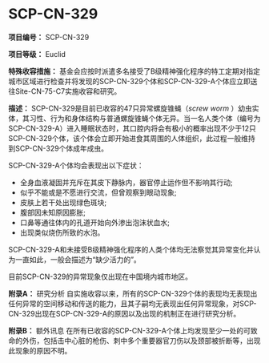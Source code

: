 # SCP-CN-329

**项目编号：** SCP-CN-329

**项目等级：** Euclid

**特殊收容措施：** 基金会应按时派遣多名接受了B级精神强化程序的特工定期对指定城市区域进行检查并将发现的SCP-CN-329个体和SCP-CN-329-A个体应立即送往Site-CN-75-C7实施收容和研究。

**描述：** SCP-CN-329是目前已收容的47只异常螺旋锥蝇（*screw worm* ）幼虫实体，其习性、行为和身体结构与普通螺旋锥蝇个体无异。当一名人类个体（编号为SCP-CN-329-A）进入睡眠状态时，其口腔内将会有极小的概率出现不少于12只SCP-CN-329个体，该个体会立即开始进食其周围的人体组织，此过程一般维持到SCP-CN-329个体成年成虫。

SCP-CN-329-A个体均会表现出以下症状：

- 全身血液凝固并充斥在其皮下静脉内，器官停止运作但不影响其行动;
- 似乎不能或是不愿进行交流，但曾观察到眼动现象;
- 皮肤上若干处出现绿色斑块;
- 腹部因未知原因膨胀;
- 口鼻等通往体内的孔道开始向外渗出泡沫状血水;
- 出现类似烧伤所致的水泡。

SCP-CN-329-A和未接受B级精神强化程序的人类个体均无法察觉其异常变化并认为一直如此，一般会描述为“缺少活力的”。

目前SCP-CN-329的异常现象仅出现在中国境内城市地区。

**附录A：** 研究分析
        自实施收容以来，所有的SCP-CN-329个体的表现均无表现出任何异常的空间移动和传送的能力，且其子嗣均无表现出任何异常现象，对SCP-CN-329出现在SCP-CN-329-A的原因以及出现的机制正在进行研究分析。

**附录B：** 额外讯息
        在所有已收容的SCP-CN-329-A个体上均发现至少一处的可致命的外伤，包括击中心脏的枪伤、刺中多个重要器官刀伤以及颈部被折断等，出现此现象的原因不明。


